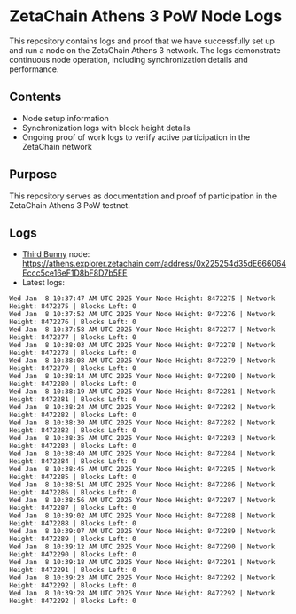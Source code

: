 # ZetaChain Athens 3 PoW Node Logs
This repository contains logs and proof that we have successfully set up and run a node on the ZetaChain Athens 3 network. The logs demonstrate continuous node operation, including synchronization details and performance.

## Contents
- Node setup information
- Synchronization logs with block height details
- Ongoing proof of work logs to verify active participation in the ZetaChain network

## Purpose
This repository serves as documentation and proof of participation in the ZetaChain Athens 3 PoW testnet.

## Logs

- [Third Bunny](https://thirdbunny.xyz/) node: https://athens.explorer.zetachain.com/address/0x225254d35dE666064Eccc5ce16eF1D8bF8D7b5EE
- Latest logs:
```
Wed Jan  8 10:37:47 AM UTC 2025 Your Node Height: 8472275 | Network Height: 8472275 | Blocks Left: 0
Wed Jan  8 10:37:52 AM UTC 2025 Your Node Height: 8472276 | Network Height: 8472276 | Blocks Left: 0
Wed Jan  8 10:37:58 AM UTC 2025 Your Node Height: 8472277 | Network Height: 8472277 | Blocks Left: 0
Wed Jan  8 10:38:03 AM UTC 2025 Your Node Height: 8472278 | Network Height: 8472278 | Blocks Left: 0
Wed Jan  8 10:38:08 AM UTC 2025 Your Node Height: 8472279 | Network Height: 8472279 | Blocks Left: 0
Wed Jan  8 10:38:14 AM UTC 2025 Your Node Height: 8472280 | Network Height: 8472280 | Blocks Left: 0
Wed Jan  8 10:38:19 AM UTC 2025 Your Node Height: 8472281 | Network Height: 8472281 | Blocks Left: 0
Wed Jan  8 10:38:24 AM UTC 2025 Your Node Height: 8472282 | Network Height: 8472282 | Blocks Left: 0
Wed Jan  8 10:38:30 AM UTC 2025 Your Node Height: 8472282 | Network Height: 8472282 | Blocks Left: 0
Wed Jan  8 10:38:35 AM UTC 2025 Your Node Height: 8472283 | Network Height: 8472283 | Blocks Left: 0
Wed Jan  8 10:38:40 AM UTC 2025 Your Node Height: 8472284 | Network Height: 8472284 | Blocks Left: 0
Wed Jan  8 10:38:45 AM UTC 2025 Your Node Height: 8472285 | Network Height: 8472285 | Blocks Left: 0
Wed Jan  8 10:38:51 AM UTC 2025 Your Node Height: 8472286 | Network Height: 8472286 | Blocks Left: 0
Wed Jan  8 10:38:56 AM UTC 2025 Your Node Height: 8472287 | Network Height: 8472287 | Blocks Left: 0
Wed Jan  8 10:39:02 AM UTC 2025 Your Node Height: 8472288 | Network Height: 8472288 | Blocks Left: 0
Wed Jan  8 10:39:07 AM UTC 2025 Your Node Height: 8472289 | Network Height: 8472289 | Blocks Left: 0
Wed Jan  8 10:39:12 AM UTC 2025 Your Node Height: 8472290 | Network Height: 8472290 | Blocks Left: 0
Wed Jan  8 10:39:18 AM UTC 2025 Your Node Height: 8472291 | Network Height: 8472291 | Blocks Left: 0
Wed Jan  8 10:39:23 AM UTC 2025 Your Node Height: 8472292 | Network Height: 8472292 | Blocks Left: 0
Wed Jan  8 10:39:28 AM UTC 2025 Your Node Height: 8472292 | Network Height: 8472292 | Blocks Left: 0
```
